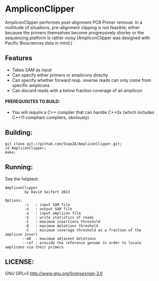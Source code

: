 # AmpliconClipper
AmpliconClipper performes post-alignment PCR Primer removal. In a multitude of situations, pre-alignment clipping is not feasible; either because the primers 
themselves become progressively shorter or the sequencing platform is rather noisy (AmpliconClipper was designed with Pacific Biosciences data in mind.)

## Features
 - Takes SAM as input
 - Can specify either primers or amplicons directly
 - Can specify whether forward resp. reverse reads can only come from specific amplicons
 - Can discard reads with a below fraction coverage of an amplicon

#### PREREQUISITES TO BUILD:
 - You will require a C++ compiler that can hanlde C++0x (which includes C++11 compliant compilers, obviously)

## Building:
```
git clone git://github.com/SoapZA/AmpliconClipper.git;
cd AmpliconClipper;
make;
```

## Running:
See the helptext:
```
AmpliconClipper
         by David Seifert 2013

Options:
         -i   : input SAM file
         -o   : output SAM file
         -a   : input amplicon file
         -S   : write statistics of reads
         -I   : maximum insertions threshold
         -D   : maximum deletions threshold
         -C   : minimum coverage threshold as a fraction of the amplicon insert
        --mD  : maximum adjacent deletions
        --ref : provide the reference genome in order to locate amplicons via their primers
```

## LICENSE:
GNU GPLv3 http://www.gnu.org/licenses/gpl-3.0
